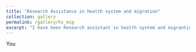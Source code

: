 ```yaml
---
title: "Research Assistance in health system and migration"
collection: gallery
permalink: /gallery/hs_mig
excerpt: "I have been Research assistant in health system and migrantion projects for the Peruvian University Cayetano Heredia and the Pontificical Catholic University of Peru"
---
```


You
